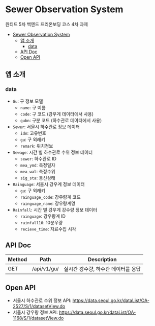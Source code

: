 # Sewer Observation System

원티드 5차 백엔드 프리온보딩 코스 4차 과제

- [Sewer Observation System](#sewer-observation-system)
  - [앱 소개](#앱-소개)
    - [data](#data)
  - [API Doc](#api-doc)
  - [Open API](#open-api)

## 앱 소개

### data
- `Gu`: 구 정보 모델
  - `name`: 구 이름
  - `code`: 구 코드 (강우계 데이터에서 사용)
  - `gubn`: 구분 코드 (하수관로 데이터에서 사용)
- `Sewer`: 서울시 하수관로 정보 데이터 
  - `idn`: 고유번호
  - `gu`: 구 외래키
  - `remark`: 위치정보
- `Sewage`: 시간 별 하수관로 수위 정보 데이터
  - `sewer`: 하수관로 ID
  - `mea_ymd`: 측정일자
  - `mea_wal`: 측정수위
  - `sig_sta`: 통신상태
- `Rainguage`: 서울시 강우계 정보 데이터
  - `gu`: 구 외래키
  - `rainguage_code`: 강우량계 코드
  - `rainguage_name`: 강우량계명
- `Rainfall`: 시간 별 강우계 강수량 정보 데이터
  - `rainguage`: 강우량계 ID
  - `rainfall10`: 10분우량
  - `recieve_time`: 자료수집 시각

## API Doc

|Method|Path|Description|
|------|----|-----------|
|GET|/api/v1/gu/|실시간 강수량, 하수관 데이터를 응답|

## Open API

- 서울시 하수관로 수위 정보 API: https://data.seoul.go.kr/dataList/OA-2527/S/1/datasetView.do
- 서울시 강우량 정보 API: https://data.seoul.go.kr/dataList/OA-1168/S/1/datasetView.do
